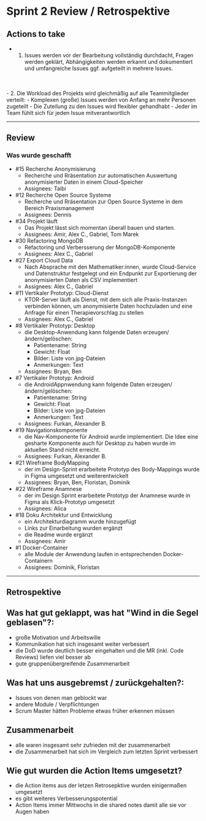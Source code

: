 # Sprint 2 Review / Retrospektive

## Actions to take

- 1. Issues werden vor der Bearbeitung vollständig durchdacht, Fragen werden geklärt, Abhängigkeiten werden erkannt und dokumentiert und umfangreiche Issues ggf.  aufgeteilt in mehrere Issues.
<br>
<br>
 - 2. Die Workload des Projekts wird gleichmäßig auf alle Teammitglieder verteilt:
    - Komplexen (große) Issues werden von Anfang an mehr Personen zugeteilt
    - Die Zuteilung zu den Issues wird flexibler gehandhabt
    - Jeder im Team fühlt sich für jeden Issue mitverantwortlich



---
## Review

### Was wurde geschafft

- #15 Recherche Anonymisierung
    - Recherche und Rräsentation zur automatischen Auswertung anonymisierter Daten in einem Cloud-Speicher
    - Assignees: Taibi
- #12 Recherche Open Source Systeme
    - Recherche und Rräsentation zur Open Source Systeme in dem Bereich Praxismanagement
    - Assignees: Dennis
- #34 Projekt läuft
    - Das Projekt lässt sich momentan überall bauen und starten.
    - Assignees: Amir, Alex C., Gabriel, Tom Marek
- #30 Refactoring MongoDB
    - Refactoring und Verbersserung der MongoDB-Komponente
    - Assignees: Alex C., Gabriel
- #27 Export Cloud Data
    - Nach Absprache mit den Mathematiker:innen, wurde Cloud-Service und Datenstruktur festgelegt und ein Endpunkt zur Exportierung der anonymisierten Daten als CSV implementiert
    - Assignees: Alex C., Gabriel
- #11 Vertikaler Prototyp: Cloud-Dienst
    - KTOR-Server läuft als  Dienst, mit dem sich alle Praxis-Instanzen verbinden können, um anonymisierte Daten hochzuladen und eine Anfrage für einen Therapievorschlag zu stellen
    - Assignees: Alex C., Gabriel
- #8 Vertikaler Prototyp: Desktop
    - die Desktop-Anwendung kann folgende Daten erzeugen/ändern/gelöschen:
        - Patientename: String
        - Gewicht: Float
        - Bilder: Liste von jpg-Dateien
        - Anmerkungen: Text
    - Assignees: Bryan, Ben
- #7 Vertikaler Prototyp: Android
    - die AndroidAppnwendung kann folgende Daten erzeugen/ändern/gelöschen:
        - Patientename: String
        - Gewicht: Float
        - Bilder: Liste von jpg-Dateien
        - Anmerkungen: Text
    - Assignees: Furkan, Alexander B.
- #19 Navigationskomponente
    - die Nav-Komponente für Android wurde implementiert. Die Idee eine gesharte Komponente auch für Desktop zu haben wurde im aktuellen Stand nicht erreicht.
    - Assignees: Furkan, Alexander B.
- #21 Wireframe BodyMapping
    - der im Design-Sprint erarbeitete Prototyp des Body-Mappings wurde in Figma umgesetzt und weiterentwickelt
    - Assignees: Bryan, Ben, Floristan, Dominik
- #22 Wireframe Anamnese
    - der im Design Sprint erarbeitete Prototyp der Anamnese wurde in Figma als Klick-Prototyp umgesetzt
    - Assignees: Alica
- #18 Doku Architektur und Entwicklung
    - ein Architekturdiagramm wurde hinzugefügt
    - Links zur Einarbeitung wurden ergänzt
    - die Readme wurde ergänzt
    - Assignees: Amir
- #1 Docker-Container
    - alle Module der Anwendung laufen in entsprechenden Docker-Containern
    - Assignees: Dominik, Floristan


---
## Retrospektive

## Was hat gut geklappt, was hat "Wind in die Segel geblasen"?:
- große Motivation und Arbeitswille
- Kommunikation hat sich insgesamt weiter verbessert
- die DoD wurde deutlich besser eingehalten und die MR (inkl. Code Reviews) liefen viel besser ab
- gute gruppenübergreifende Zusammenarbeit


## Was hat uns ausgebremst / zurückgehalten?:
- Issues von denen man geblockt war
- andere Module / Verpflichtungen
- Scrum Master hätten Probleme etwas früher erkennen müssen



## Zusammenarbeit
- alle waren insgesamt sehr zufrieden mit der zusammenarbeit
- die Zusammenarbeit hat sich im Vergleich zum letzten Sprint verbessert



## Wie gut wurden die Action Items umgesetzt?
- die Action items aus der letzen Retrosepktive wurden einigermaßen umgesetzt
- es gibt weiteres Verbesserungspotential
- Action Items immer Mittwochs in die shared notes damit alle sie vor Augen haben


